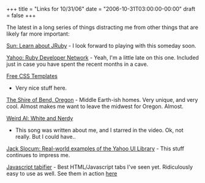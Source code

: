 +++
title = "Links for 10/31/06"
date = "2006-10-31T03:00:00-00:00"
draft = false
+++

The latest in a long series of things distracting me from other things
that are likely far more important:

[Sun: Learn about JRuby](http://www.sun.com/2006-1010/jruby/enebo.jsp) -
I look forward to playing with this someday soon.

[Yahoo: Ruby Developer Network](http://developer.yahoo.com/ruby/) -
Yeah, I'm a little late on this one. Included just in case you have
spent the recent months in a cave.

[Free CSS
Templates](http://www.free-css-templates.com/home/free_css_xhtml_templates/)
- Very nice stuff here.

[The Shire of Bend, Oregon](http://www.bendshire.com/) - Middle
Earth-ish homes. Very unique, and very cool. Almost makes me want to
leave the midwest for Oregon. Almost.

[Weird Al: White and Nerdy](http://www.youtube.com/watch?v=-xEzGIuY7kw)
- This song was written about me, and I starred in the video. Ok, not
really. But I could have..

[Jack Slocum: Real-world examples of the Yahoo UI
Library](http://www.jackslocum.com/yui/) - This stuff continues to
impress me.

[Javascript tabifier](http://www.barelyfitz.com/projects/tabber/) - Best
HTML/Javascript tabs I've seen yet. Ridiculously easy to use as well.
See them in action [here](http://www.authenticjobs.com/)

